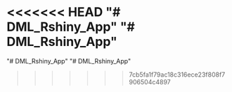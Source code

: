 <<<<<<< HEAD
"# DML_Rshiny_App" 
"# DML_Rshiny_App" 
=======
"# DML_Rshiny_App" 
"# DML_Rshiny_App" 
>>>>>>> 7cb5fa1f79ac18c316ece23f808f7906504c4897
